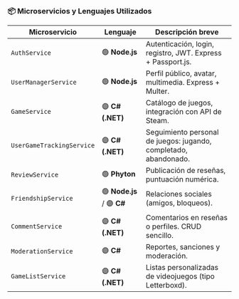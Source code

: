 ### 📦 Microservicios y Lenguajes Utilizados

| Microservicio             | Lenguaje        | Descripción breve |
|---------------------------|-----------------|--------------------|
| `AuthService`             | 🟢 **Node.js**   | Autenticación, login, registro, JWT. Express + Passport.js. |
| `UserManagerService`      | 🟢 **Node.js**   | Perfil público, avatar, multimedia. Express + Multer. |
| `GameService`             | 🟣 **C# (.NET)** | Catálogo de juegos, integración con API de Steam. |
| `UserGameTrackingService` | 🟣 **C# (.NET)** | Seguimiento personal de juegos: jugando, completado, abandonado. |
| `ReviewService`           | 🟢 **Phyton**      | Publicación de reseñas, puntuación numérica. |
| `FriendshipService`       | 🟢 **Node.js** / 🟣 **C#** | Relaciones sociales (amigos, bloqueos). |
| `CommentService`          | 🟣 **C# (.NET)** | Comentarios en reseñas o perfiles. CRUD sencillo. |
| `ModerationService`       | 🟣 **C#** | Reportes, sanciones y moderación. |
| `GameListService`         | 🟣 **C# (.NET)** | Listas personalizadas de videojuegos (tipo Letterboxd). |

